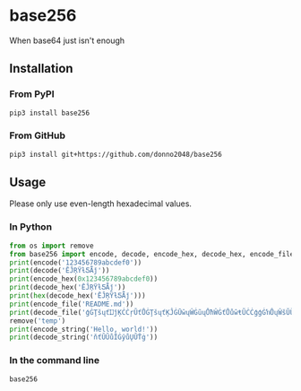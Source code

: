 # base256

When base64 just isn't enough

## Installation

### From PyPI

```sh
pip3 install base256
```

### From GitHub

```sh
pip3 install git+https://github.com/donno2048/base256
```

## Usage

Please only use even-length hexadecimal values.

### In Python

```py
from os import remove
from base256 import encode, decode, encode_hex, decode_hex, encode_file, decode_file, encode_string, decode_string
print(encode('123456789abcdef0'))
print(decode('ĒĴŖŸƚƼǞǰ'))
print(encode_hex(0x123456789abcdef0))
print(decode_hex('ĒĴŖŸƚƼǞǰ'))
print(hex(decode_hex('ĒĴŖŸƚƼǞǰ')))
print(encode_file('README.md'))
print(decode_file('ģĠŢšųťĲĵĶĊĊŗŨťŮĠŢšųťĶĴĠŪŵųŴĠũųŮħŴĠťŮůŵŧŨĊĊģģĠŉŮųŴšŬŬšŴũůŮĊĊģģģĠņŲůŭĠŐŹŐŉĊĊŠŠŠųŨĊŰũŰĳĠũŮųŴšŬŬĠŢšųťĲĵĶĊŠŠŠĊĊģģģĠņŲůŭĠŇũŴňŵŢĊĊŠŠŠųŨĊŰũŰĳĠũŮųŴšŬŬĠŧũŴīŨŴŴŰųĺįįŧũŴŨŵŢĮţůŭįŤůŮŮůĲİĴĸįŢšųťĲĵĶĊŠŠŠĊĊģģĠŕųšŧťĊĊŐŬťšųťĠůŮŬŹĠŵųťĠťŶťŮĭŬťŮŧŴŨĠŨťŸšŤťţũŭšŬĠŶšŬŵťųĮĊĊģģģĠŉŮĠŐŹŴŨůŮĊĊŠŠŠŰŹĊŦŲůŭĠůųĠũŭŰůŲŴĠŲťŭůŶťĊŦŲůŭĠŢšųťĲĵĶĠũŭŰůŲŴĠťŮţůŤťĬĠŤťţůŤťĬĠťŮţůŤťşŨťŸĬĠŤťţůŤťşŨťŸĬĠťŮţůŤťşŦũŬťĬĠŤťţůŤťşŦũŬťĬĠťŮţůŤťşųŴŲũŮŧĬĠŤťţůŤťşųŴŲũŮŧĊŰŲũŮŴĨťŮţůŤťĨħıĲĳĴĵĶķĸĹšŢţŤťŦİħĩĩĊŰŲũŮŴĨŤťţůŤťĨħǄƒǄƴǅƖǅƸǆƚǆƼǇƞǄƏħĩĩĊŰŲũŮŴĨťŮţůŤťşŨťŸĨİŸıĲĳĴĵĶķĸĹšŢţŤťŦİĩĩĊŰŲũŮŴĨŤťţůŤťşŨťŸĨĩĩĊŰŲũŮŴĨťŮţůŤťşŦũŬťĨħŒŅŁńōŅĮŭŤħĩĩĊŰŲũŮŴĨŤťţůŤťşŦũŬťĨĬĠħŴťŭŰħĩĩĊŲťŭůŶťĨħŴťŭŰħĩĊŰŲũŮŴĨťŮţůŤťşųŴŲũŮŧĨħňťŬŬůĬĠŷůŲŬŤġħĩĩĊŰŲũŮŴĨŤťţůŤťşųŴŲũŮŧĨħħĩĩĊŠŠŠĊĊģģģĠŉŮĠŴŨťĠţůŭŭšŮŤĠŬũŮťĊĊŠŠŠųŨĊŢšųťĲĵĶĊŠŠŠĊ', 'temp'))
remove('temp')
print(encode_string('Hello, world!'))
print(decode_string('ňťŬŬůĬĠŷůŲŬŤġ'))
```

### In the command line

```sh
base256
```
